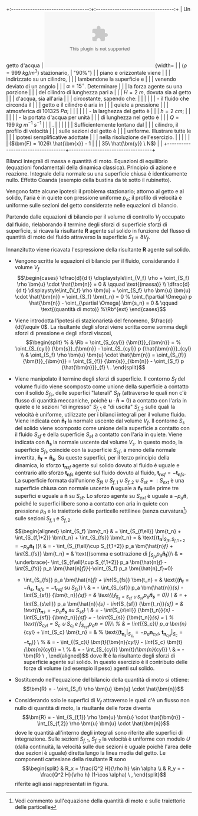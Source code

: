 +:---------------------------------:+:---------------------------------:+
| Un getto d'acqua                  | ![image](./fig/coanda.eps){width= |
| ($\rho=999\ kg/m^3$) stazionario, | "90%"}                            |
| piano e orizzontale viene         |                                   |
| indirizzato su un cilindro,       |                                   |
| lambendone la superficie e        |                                   |
| venendo deviato di un angolo      |                                   |
| $\alpha =15^\circ$. Determinare   |                                   |
| la forza agente su una porzione   |                                   |
| del cilindro di lunghezza pari a  |                                   |
| $H = 2\ m$, dovuta sia al getto   |                                   |
| d'acqua, sia all'aria             |                                   |
| circostante, sapendo che:         |                                   |
|                                   |                                   |
| -   il fluido che circonda il     |                                   |
|     getto e il cilindro è aria in |                                   |
|     quiete a pressione            |                                   |
|     atmosferica di $101325\ Pa$;  |                                   |
|                                   |                                   |
| -   la larghezza del getto è      |                                   |
|     $h=2\ cm$;                    |                                   |
|                                   |                                   |
| -   la portata d'acqua per unità  |                                   |
|     di lunghezza nel getto è      |                                   |
|     $Q = 199\ kg\ m^{-1}\ s^{-1}$ |                                   |
| .                                 |                                   |
|                                   |                                   |
| Sufficientemente lontano dal      |                                   |
| cilindro, il profilo di velocità  |                                   |
| sulle sezioni del getto è         |                                   |
| uniforme. Illustrare tutte le     |                                   |
| ipotesi semplificative adottate   |                                   |
| nella risoluzione dell'esercizio. |                                   |
|                                   |                                   |
| ($\bm{F} = 1026\ \hat{\bm{x}} - 1 |                                   |
| 35\ \hat{\bm{y}} \ N$)            |                                   |
+-----------------------------------+-----------------------------------+

Bilanci integrali di massa e quantità di moto. Equazioni di equilibrio
(equazioni fondamentali della dinamica classica). Principio di azione e
reazione. Integrale della normale su una superficie chiusa è
identicamente nullo. Effetto Coanda (esempio della bustina da té sotto
il rubinetto).

Vengono fatte alcune ipotesi: il problema stazionario; attorno al getto
e al solido, l'aria è in quiete con pressione uniforme $p_a$; il profilo
di velocità è uniforme sulle sezioni del getto considerate nelle
equazioni di bilancio.

Partendo dalle equazioni di bilancio per il volume di controllo $V_{f}$
occupato dal fluido, rielaborando il termine degli sforzi di superficie
sforzi di superficie, si ricava la risultante $\bm{R}$ agente sul solido
in funzione del flusso di quantità di moto del fluido attraverso la
superficie $S_{f} = \partial V_f$.

Innanzitutto viene ricavata l'espressione della risultante $\bm{R}$
agente sul solido.

-   Vengono scritte le equazioni di bilancio per il fluido, considerando
    il volume $V_f$ $$\begin{cases}
           \dfrac{d}{d t} \displaystyle\int_{V_f} \rho + \oint_{S_f} \rho \bm{u} \cdot \hat{\bm{n}} = 0 & \qquad \text{(massa)} \\
           \dfrac{d}{d t} \displaystyle\int_{V_f} \rho \bm{u} + \oint_{S_f} \rho \bm{u} \bm{u} \cdot \hat{\bm{n}} =
            \oint_{S_f} \bm{t_n} = 0  
    %        \oint_{\partial \Omega} p \hat{\bm{n}} - \oint_{\partial \Omega} \bm{s_n} = 0  
            & \qquad \text{(quantità di moto)}  %\Rb^{ext}
          \end{cases}$$

-   Viene introdotta l'ipotesi di stazionarietà del fenomeno,
    $\frac{d}{dt}\equiv 0$. La risultante degli sforzi viene scritta
    come somma degli sforzi di pressione e degli sforzi viscosi,
    $$\begin{split}
    % & \Rb = \oint_{S_{cyl}}  {\bm{t}}_{\bm{n}} = 
    % \oint_{S_{cyl}}  {\bm{s}}_{\bm{n}} - \oint_{S_{cyl}} p {\hat{\bm{n}}}_{cyl} \\
     & \oint_{S_f} \rho \bm{u} \bm{u} \cdot \hat{\bm{n}} 
      = \oint_{S_{f}}  {\bm{t}}_{\bm{n}} = 
     \oint_{S_{f}}  {\bm{s}}_{\bm{n}} - \oint_{S_f} p {\hat{\bm{n}}}_{f} \ .
    \end{split}$$

-   Viene manipolato il termine degli sforzi di superficie. Il contorno
    $S_f$ del volume fluido viene scomposto come unione della superficie
    a contatto con il solido $S_{fs}$, delle superfici "laterali"
    $S_{f\ell}$ (attraverso le quali non c'è flusso di quantità
    meccaniche, poichè $\bm{u}\cdot\bm{\hat{n}} = 0$) a contatto con
    l'aria in quiete e le sezioni "di ingresso" $S_{f,1}$ e "di uscita"
    $S_{f,2}$ sulle quali la velocità è uniforme, utilizzate per i
    bilanci integrali per il volume fluido. Viene indicata con
    $\bm{\hat{n}_f}$ la normale uscente dal volume $V_f$. Il contorno
    $S_s$ del solido viene scomposto come unione della superficie a
    contatto con il fluido $S_{sf}$ e della superficie $S_{s\ell}$ a
    contatto con l'aria in quiete. Viene indicata con $\bm{\hat{n}_s}$
    la normale uscente dal volume $V_s$. In questo modo, la superficie
    $S_{fs}$ coincide con la superficie $S_{sf}$, a meno della normale
    invertita, $\bm{\hat{n}_f} = \bm{\hat{n}_s}$. Su queste superfici,
    per il terzo principio della dinamica, lo sforzo ${\bm{t_n}}_{sf}$
    agente sul solido dovuto al fluido è uguale e contrario allo sforzo
    ${\bm{t_n}}_{fs}$ agente sul fluido dovuto al fluido,
    ${\bm{t_n}}_{sf}=-{\bm{t_n}}_{fs}$. La superficie formata
    dall'unione
    $S_{f\ell} \cup S_{f,1} \cup S_{f,2} \cup S_{s\ell} =:S_{ext}$ è una
    superficie chiusa con normale uscente $\bm{\hat{n}}$ uguale a
    $\bm{\hat{n}_f}$ sulle prime tre superfici e uguale a $\bm{\hat{n}}$
    su $S_{s\ell}$. Lo sforzo agente su $S_{ext}$ è uguale a
    $-p_a\bm{\hat{n}}$, poiché le superfici libere sono a contatto con
    aria in quiete con pressione $p_a$ e le traiettorie delle particelle
    rettilinee (senza curvatura[^1]) sulle sezioni $S_{f,1}$ e
    $S_{f,2}$.

    $$\begin{aligned}
      \oint_{S_f} \bm{t_n} & = 
      \int_{S_{f\ell}} \bm{t_n} + \int_{S_{f,1+2}} \bm{t_n} + \int_{S_{fs}} \bm{t_n} = & \text{($\bm{t_n} |_{S_{f\ell},S_{f,1+2}} = -p_a \bm{\hat{n}_f}$ )}\\
      & = - \int_{S_{f\ell}\cup S_{f,1+2}} p_a \bm{\hat{n}_f} + \int_{S_{fs}} \bm{t_n} = & \text{(somma e sottrazione di $\int_{S_{fs}} p_a \bm{\hat{n}_f}$)}\\
      & = \underbrace{- \int_{S_{f\ell}\cup S_{f,1+2}} p_a \bm{\hat{n}_f} - \int_{S_{fs}} p_a \bm{\hat{n}_f}}_{-\oint_{S_f} p_a \bm{\hat{n}_f}=0}
      + \int_{S_{fs}} p_a \bm{\hat{n}_f} + \int_{S_{fs}} \bm{t_n} = & \text{($\bm{\hat{n}_f} = -\bm{\hat{n}_s}$, ${\bm{t_n}}_{fs} = - {\bm{t_n}}_{sf}$ su $S_{fs}$)} \\
      & = - \int_{S_{sf}} p_a \bm{\hat{n}}_{s} - \int_{S_{sf}} {\bm{t_n}}_{sf} = &
       \text{($\oint_{S_s=S_{sf}\cup S_{s\ell}} p_a \bm{\hat{n}_s} = 0)$} \\
      & = + \int_{S_{s\ell}} p_a \bm{\hat{n}}_{s} - \int_{S_{sf}} {\bm{t_n}}_{sf} = &
       \text{(${\bm{t_n}}_s = -p_a\bm{\hat{n}_s}$ su $S_{s\ell}$} \\
      & = - \int_{S_{s\ell}} {\bm{t_n}}_{s} - \int_{S_{sf}} {\bm{t_n}}_{sf} = - \oint_{S_{s}} {\bm{t_n}}_{s} = \\
    %  \text{($S_{cyl} = S_c \cup S_{c_l}$ e $\int_{S_{cyl}} p_a \bm{n} = 0$)}\\
    %  & = \int_{{S_c}_l} p_a \bm{n}_{cyl} + \int_{S_c} \bm{t_n} = &
    %  \text{($\bm{t}_{\bm{n}_{s}}|_{S_{c_l}} = -p_a \bm{n}_{cyl}$, $\bm{t}_{\bm{n}_{cyl}}|_{S_c} = - \bm{t_n}$)} \\
    %  & = - \int_{{S_c}_l} \bm{t}_{\bm{n}_{cyl}} - \int_{S_c} \bm{t}_{\bm{n}_{cyl}} = \\
    %  & = - \int_{S_{cyl}} \bm{t}_{\bm{n}_{cyl}} \\
      & = - \bm{R} \ ,
    \end{aligned}$$ dove $\bm{R}$ è la risultante degli sforzi di
    superficie agente sul solido. In questo esercizio è il contributo
    delle forze di volume (ad esempio il peso) agenti sul solido.

-   Sostituendo nell'equazione del bilancio della quantità di moto si
    ottiene:
    $$\bm{R} = - \oint_{S_f} \rho \bm{u} \bm{u} \cdot \hat{\bm{n}}$$

-   Considerando solo le superfici di $V_f$ attraverso le quali c'è un
    flusso non nullo di quantità di moto, la risultante delle forze
    diventa
    $$\bm{R} = - \int_{S_{f,1}} \rho \bm{u} \bm{u} \cdot \hat{\bm{n}} 
              - \int_{S_{f,2}} \rho \bm{u} \bm{u} \cdot \hat{\bm{n}}$$
    dove le quantità all'interno degli integrali sono riferite alle
    superfici di integrazione. Sulle sezioni $S_{f,1}$, $S_{f,2}$ la
    velocità è uniforme con modulo $U$ (dalla continuità, la velocità
    sulle due sezioni è uguale poichè l'area delle due sezioni è uguale)
    diretta lungo la linea media del getto. Le componenti cartesiane
    della risultante $\bm{R}$ sono $$\begin{split}
      & R_x = \frac{Q^2 H}{\rho h} \sin \alpha \\
      & R_y = - \frac{Q^2 H}{\rho h} (1-\cos \alpha) \ ,
    \end{split}$$ riferite agli assi rappresentati in figura.

[^1]: Vedi commento sull'equazione della quantità di moto e sulle
    traiettorie delle particelle
